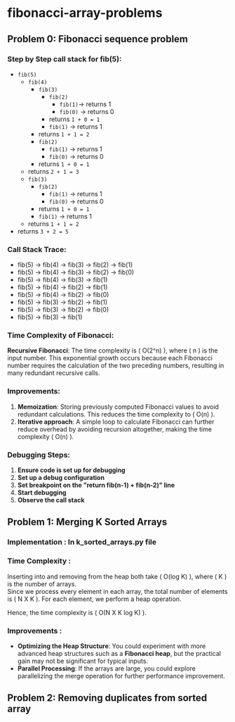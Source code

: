 # fibonacci-array-problems
## Problem 0: Fibonacci sequence problem
### Step by Step call stack for fib(5):
- `fib(5)`
  - `fib(4)`
    - `fib(3)`
      - `fib(2)`
        - `fib(1)`-> returns 1
        - `fib(0)` → returns 0  
      - returns `1 + 0 = 1`  
      - `fib(1)` → returns 1  
    - returns `1 + 1 = 2`  
    - `fib(2)`  
      - `fib(1)` → returns 1  
      - `fib(0)` → returns 0  
    - returns `1 + 0 = 1`  
  - returns `2 + 1 = 3`  
  - `fib(3)`  
    - `fib(2)`  
      - `fib(1)` → returns 1  
      - `fib(0)` → returns 0  
    - returns `1 + 0 = 1`  
    - `fib(1)` → returns 1  
  - returns `1 + 1 = 2`  
- returns `3 + 2 = 5`
### Call Stack Trace:
- fib(5) → fib(4) → fib(3) → fib(2) → fib(1)
- fib(5) → fib(4) → fib(3) → fib(2) → fib(0)
- fib(5) → fib(4) → fib(3) → fib(1)
- fib(5) → fib(4) → fib(2) → fib(1)
- fib(5) → fib(4) → fib(2) → fib(0)
- fib(5) → fib(3) → fib(2) → fib(1)
- fib(5) → fib(3) → fib(2) → fib(0)
- fib(5) → fib(3) → fib(1)

### Time Complexity of Fibonacci:
**Recursive Fibonacci**: The time complexity is \( O(2^n) \), where \( n \) is the input number. This exponential growth occurs because each Fibonacci number requires the calculation of the two preceding numbers, resulting in many redundant recursive calls.

### Improvements:
1. **Memoization**: Storing previously computed Fibonacci values to avoid redundant calculations. This reduces the time complexity to \( O(n) \).
2. **Iterative approach**: A simple loop to calculate Fibonacci can further reduce overhead by avoiding recursion altogether, making the time complexity \( O(n) \).

### Debugging Steps:
1. **Ensure code is set up for debugging**
2. **Set up a debug configuration**
3. **Set breakpoint on the "return fib(n-1) + fib(n-2)" line**
4. **Start debugging**
5. **Observe the call stack**

## Problem 1: Merging K Sorted Arrays
### Implementation : In k_sorted_arrays.py file
### Time Complexity :

Inserting into and removing from the heap both take \( O(log K) \), where \( K \) is the number of arrays.  
Since we process every element in each array, the total number of elements is \( N X K \). For each element, we perform a heap operation.

Hence, the time complexity is \( O(N X K log K) \).

### Improvements :

- **Optimizing the Heap Structure**: You could experiment with more advanced heap structures such as a **Fibonacci heap**, but the practical gain may not be significant for typical inputs.
- **Parallel Processing**: If the arrays are large, you could explore parallelizing the merge operation for further performance improvement.

## Problem 2: Removing duplicates from sorted array



